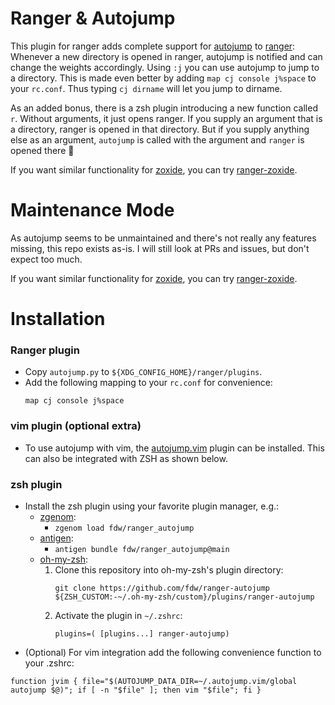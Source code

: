 # Ranger & Autojump

This plugin for ranger adds complete support for [autojump](https://github.com/wting/autojump) to [ranger](https://github.com/ranger/ranger):
Whenever a new directory is opened in ranger, autojump is notified and can change the weights accordingly.
Using `:j` you can use autojump to jump to a directory. This is made even better by adding `map cj console j%space` to your `rc.conf`. Thus typing `cj dirname` will let you jump to dirname.

As an added bonus, there is a zsh plugin introducing a new function called `r`. Without arguments, it just opens ranger. If you supply an argument that is a directory, ranger is opened in that directory. But if you supply anything else as an argument, `autojump` is called with the argument and `ranger` is opened there 🧙

If you want similar functionality for [zoxide](https://github.com/ajeetdsouza/zoxide), you can try [ranger-zoxide](https://github.com/fdw/ranger-zoxide).

# Maintenance Mode
As autojump seems to be unmaintained and there's not really any features missing, this repo exists as-is. I will still look at PRs and issues, but don't expect too much.

If you want similar functionality for [zoxide](https://github.com/ajeetdsouza/zoxide), you can try [ranger-zoxide](https://github.com/fdw/ranger-zoxide).

# Installation
### Ranger plugin
- Copy `autojump.py` to `${XDG_CONFIG_HOME}/ranger/plugins`.
- Add the following mapping to your `rc.conf` for convenience:
	```
	map cj console j%space
	```

### vim plugin (optional extra)
- To use autojump with vim, the [autojump.vim](https://github.com/trotter/autojump.vim) plugin can be installed. This can also be integrated with ZSH as shown below.

### zsh plugin
- Install the zsh plugin using your favorite plugin manager, e.g.:
	- [zgenom](https://github.com/jandamm/zgenom):
		-	`zgenom load fdw/ranger_autojump`
	- [antigen](https://github.com/zsh-users/antigen):
		-	`antigen bundle fdw/ranger_autojump@main`
	- [oh-my-zsh](https://github.com/ohmyzsh/ohmyzsh):
		1. Clone this repository into oh-my-zsh's plugin directory:
			```
			git clone https://github.com/fdw/ranger-autojump ${ZSH_CUSTOM:-~/.oh-my-zsh/custom}/plugins/ranger-autojump
			```
		2. Activate the plugin in `~/.zshrc`:
			 ```
			 plugins=( [plugins...] ranger-autojump)
			 ```
- (Optional) For vim integration add the following convenience function to your .zshrc:
```
function jvim { file="$(AUTOJUMP_DATA_DIR=~/.autojump.vim/global autojump $@)"; if [ -n "$file" ]; then vim "$file"; fi }
```

